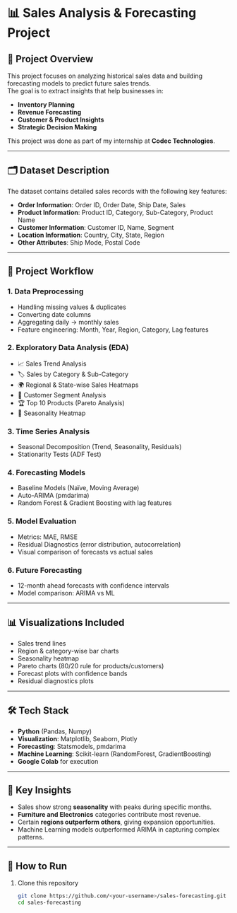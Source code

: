 # 📊 Sales Analysis & Forecasting Project  

## 📌 Project Overview  
This project focuses on analyzing historical sales data and building forecasting models to predict future sales trends.  
The goal is to extract insights that help businesses in:  
- **Inventory Planning**  
- **Revenue Forecasting**  
- **Customer & Product Insights**  
- **Strategic Decision Making**  

This project was done as part of my internship at **Codec Technologies**.  

---

## 🗂️ Dataset Description  
The dataset contains detailed sales records with the following key features:  
- **Order Information**: Order ID, Order Date, Ship Date, Sales  
- **Product Information**: Product ID, Category, Sub-Category, Product Name  
- **Customer Information**: Customer ID, Name, Segment  
- **Location Information**: Country, City, State, Region  
- **Other Attributes**: Ship Mode, Postal Code  

---

## 🔑 Project Workflow  

### 1. Data Preprocessing  
- Handling missing values & duplicates  
- Converting date columns  
- Aggregating daily → monthly sales  
- Feature engineering: Month, Year, Region, Category, Lag features  

### 2. Exploratory Data Analysis (EDA)  
- 📈 Sales Trend Analysis  
- 🏷️ Sales by Category & Sub-Category  
- 🌍 Regional & State-wise Sales Heatmaps  
- 👥 Customer Segment Analysis  
- 🏆 Top 10 Products (Pareto Analysis)  
- 📅 Seasonality Heatmap  

### 3. Time Series Analysis  
- Seasonal Decomposition (Trend, Seasonality, Residuals)  
- Stationarity Tests (ADF Test)  

### 4. Forecasting Models  
- Baseline Models (Naïve, Moving Average)  
- Auto-ARIMA (pmdarima)  
- Random Forest & Gradient Boosting with lag features  

### 5. Model Evaluation  
- Metrics: MAE, RMSE  
- Residual Diagnostics (error distribution, autocorrelation)  
- Visual comparison of forecasts vs actual sales  

### 6. Future Forecasting  
- 12-month ahead forecasts with confidence intervals  
- Model comparison: ARIMA vs ML  

---

## 📊 Visualizations Included  
- Sales trend lines  
- Region & category-wise bar charts  
- Seasonality heatmap  
- Pareto charts (80/20 rule for products/customers)  
- Forecast plots with confidence bands  
- Residual diagnostics plots  

---

## 🛠️ Tech Stack  
- **Python** (Pandas, Numpy)  
- **Visualization**: Matplotlib, Seaborn, Plotly  
- **Forecasting**: Statsmodels, pmdarima  
- **Machine Learning**: Scikit-learn (RandomForest, GradientBoosting)  
- **Google Colab** for execution  

---

## 📌 Key Insights  
- Sales show strong **seasonality** with peaks during specific months.  
- **Furniture and Electronics** categories contribute most revenue.  
- Certain **regions outperform others**, giving expansion opportunities.  
- Machine Learning models outperformed ARIMA in capturing complex patterns.  

---

## 🚀 How to Run  
1. Clone this repository  
   ```bash
   git clone https://github.com/<your-username>/sales-forecasting.git
   cd sales-forecasting
